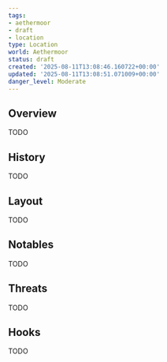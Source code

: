 ```yaml
---
tags:
- aethermoor
- draft
- location
type: Location
world: Aethermoor
status: draft
created: '2025-08-11T13:08:46.160722+00:00'
updated: '2025-08-11T13:08:51.071009+00:00'
danger_level: Moderate
---
```



## Overview

TODO
## History

TODO
## Layout

TODO
## Notables

TODO
## Threats

TODO
## Hooks

TODO
